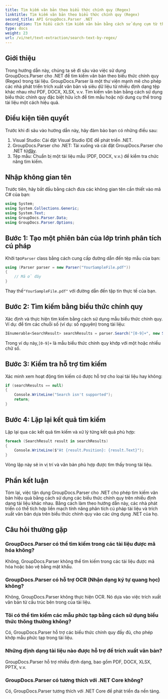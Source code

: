 ```yaml
---
title: Tìm kiếm văn bản theo biểu thức chính quy (Regex)
linktitle: Tìm kiếm văn bản theo biểu thức chính quy (Regex)
second_title: API GroupDocs.Parser .NET
description: Tìm hiểu cách tìm kiếm văn bản bằng cách sử dụng cụm từ thông dụng trong tài liệu bằng GroupDocs.Parser cho .NET. Trích xuất nội dung cụ thể một cách dễ dàng.
type: docs
weight: 23
url: /vi/net/text-extraction/search-text-by-regex/
---
```

## Giới thiệu
Trong hướng dẫn này, chúng ta sẽ đi sâu vào việc sử dụng GroupDocs.Parser cho .NET để tìm kiếm văn bản theo biểu thức chính quy (Regex) trong tài liệu. GroupDocs.Parser là một thư viện mạnh mẽ cho phép các nhà phát triển trích xuất văn bản và siêu dữ liệu từ nhiều định dạng tệp khác nhau như PDF, DOCX, XLSX, v.v. Tìm kiếm văn bản bằng cách sử dụng biểu thức chính quy đặc biệt hữu ích để tìm mẫu hoặc nội dung cụ thể trong tài liệu một cách hiệu quả.
## Điều kiện tiên quyết
Trước khi đi sâu vào hướng dẫn này, hãy đảm bảo bạn có những điều sau:
1. Visual Studio: Cài đặt Visual Studio IDE để phát triển .NET.
2.  GroupDocs.Parser cho .NET: Tải xuống và cài đặt GroupDocs.Parser cho .NET từ[đây](https://releases.groupdocs.com/parser/net/).
3. Tệp mẫu: Chuẩn bị một tài liệu mẫu (PDF, DOCX, v.v.) để kiểm tra chức năng tìm kiếm.

## Nhập không gian tên
Trước tiên, hãy bắt đầu bằng cách đưa các không gian tên cần thiết vào mã C# của bạn:
```csharp
using System;
using System.Collections.Generic;
using System.Text;
using GroupDocs.Parser.Data;
using GroupDocs.Parser.Options;
```
## Bước 1: Tạo một phiên bản của lớp trình phân tích cú pháp
 Khởi tạo`Parser` class bằng cách cung cấp đường dẫn đến tệp mẫu của bạn:
```csharp
using (Parser parser = new Parser("YourSampleFile.pdf"))
{
    // Mã ở đây
}
```
 Thay thế`"YourSampleFile.pdf"` với đường dẫn đến tập tin thực tế của bạn.
## Bước 2: Tìm kiếm bằng biểu thức chính quy
Xác định và thực hiện tìm kiếm bằng cách sử dụng mẫu biểu thức chính quy. Ví dụ: để tìm các chuỗi số (ví dụ: số nguyên) trong tài liệu:
```csharp
IEnumerable<SearchResult> searchResults = parser.Search("[0-9]+", new SearchOptions(true, false, true));
```
 Trong ví dụ này,`[0-9]+` là mẫu biểu thức chính quy khớp với một hoặc nhiều chữ số.
## Bước 3: Kiểm tra hỗ trợ tìm kiếm
Xác minh xem hoạt động tìm kiếm có được hỗ trợ cho loại tài liệu hay không:
```csharp
if (searchResults == null)
{
    Console.WriteLine("Search isn't supported");
    return;
}
```
## Bước 4: Lặp lại kết quả tìm kiếm
Lặp lại qua các kết quả tìm kiếm và xử lý từng kết quả phù hợp:
```csharp
foreach (SearchResult result in searchResults)
{
    Console.WriteLine($"At {result.Position}: {result.Text}");
}
```
Vòng lặp này sẽ in vị trí và văn bản phù hợp được tìm thấy trong tài liệu.

## Phần kết luận
Tóm lại, việc tận dụng GroupDocs.Parser cho .NET cho phép tìm kiếm văn bản hiệu quả bằng cách sử dụng các biểu thức chính quy trên nhiều định dạng tài liệu khác nhau. Bằng cách làm theo hướng dẫn này, các nhà phát triển có thể tích hợp liền mạch tính năng phân tích cú pháp tài liệu và trích xuất văn bản dựa trên biểu thức chính quy vào các ứng dụng .NET của họ.

## Câu hỏi thường gặp
### GroupDocs.Parser có thể tìm kiếm trong các tài liệu được mã hóa không?
Không, GroupDocs.Parser không thể tìm kiếm trong các tài liệu được mã hóa hoặc bảo vệ bằng mật khẩu.
### GroupDocs.Parser có hỗ trợ OCR (Nhận dạng ký tự quang học) không?
Không, GroupDocs.Parser không thực hiện OCR. Nó dựa vào việc trích xuất văn bản từ cấu trúc bên trong của tài liệu.
### Tôi có thể tìm kiếm các mẫu phức tạp bằng cách sử dụng biểu thức thông thường không?
Có, GroupDocs.Parser hỗ trợ các biểu thức chính quy đầy đủ, cho phép khớp mẫu phức tạp trong tài liệu.
### Những định dạng tài liệu nào được hỗ trợ để trích xuất văn bản?
GroupDocs.Parser hỗ trợ nhiều định dạng, bao gồm PDF, DOCX, XLSX, PPTX, v.v.
### GroupDocs.Parser có tương thích với .NET Core không?
Có, GroupDocs.Parser tương thích với .NET Core để phát triển đa nền tảng.